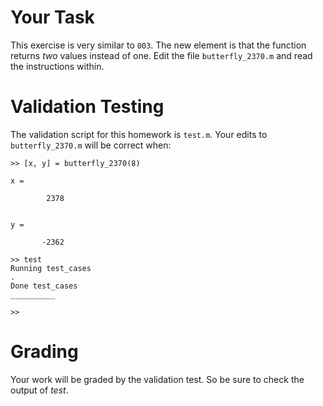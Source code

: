 # Your Task

This exercise is very similar to `003`.
The new element is that the function returns *two* values instead of one.
Edit the file `butterfly_2370.m` and read the instructions within.

# Validation Testing

The validation script for this homework is `test.m`.
Your edits to `butterfly_2370.m` will be correct when:
```
>> [x, y] = butterfly_2370(8)

x =

        2378


y =

       -2362

>> test
Running test_cases
.
Done test_cases
__________

>> 
```

# Grading

Your work will be graded by the validation test. 
So be sure to check the output of *test*.
